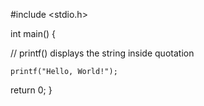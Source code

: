#include <stdio.h>

int main() {

   // printf() displays the string inside quotation
   

	printf("Hello, World!");
   return 0;
}
